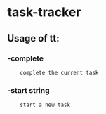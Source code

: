 # task-tracker
## Usage of tt:
  ### -complete
        complete the current task
  ### -start string
        start a new task
